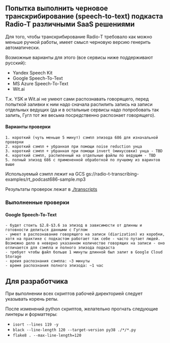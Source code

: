## Попытка выполнить черновое транскрибирование (speech-to-text) подкаста Radio-T различными SaaS решениями

Для того, чтобы транскрибирование Radio-T требовало как можно меньше ручной работы, имеет смысл черновую версию генерить автоматически.

Возможные варианты для этого (все сервисы ниже поддерживают русский):
 - Yandex Speech Kit
 - Google Speech-To-Text
 - MS Azure Speech-To-Text
 - Wit.ai

Т.к. YSK и Wit.ai не умеют сами распознавать говорящего, перед попыткой заливки к ним надо сначала распилить запись на записи отдельных ведущих 
(да и в остальные сервисы надо попробовать так залить, Гугл тот же весьма посредственно распознает говорящего).


#### Варианты проверки
    1. короткий (чуть меньше 5 минут) сэмпл эпизода 686 для изначальной проверки
    2. короткий сэмпл + убранная при помощи noise reduction унца
    3. короткий сэмпл + убранная при помощи invert (минусовки) унца - TBD
    4. короткий сэмпл, распиленный на отдельные файлы по ведущим - TBD
    5. полный эпизод 686 с примененной обработкой по лучшему из варинтов выше 


Используемый сэмпл лежит на GCS gs://radio-t-transcribing-examples/rt_podcast686-sample.mp3

Результаты проверок лежат в [./transcripts](https://github.com/q210/radio-t-transcriptions/tree/master/transcripts)

### Выполненные проверки

#### Google Speech-To-Text

    - будет стоить $2.8-$3.6 за эпизод в зависимости от длинны и готовности делиться данными с Гуглом
    - умеет в распознавание говорящего на записи (diarization) из коробки, хотя на практике с подкастом работает так себе - часто путает людей. Возможно дело в неверно указанном количестве говорящих на записи - оно отличается для сэмпла и полного эпизода подкаста
    - требует чтобы файл больше 1 минуты длинной был залит в Google Cloud Storage 
    - вреия распознания сэмпла: ~3 минуты
    - время распознания полного эпизода: ~1 час


## Для разработчика

При выполнении всех скриптов рабочей директорией следует указывать корень репы.

После изменений python скриптов, желательно прогнать следующие линтеры и форматтеры:
 - `isort --lines 119 -y`
 - `black --line-length 120 --target-version py38 ./*/*.py`
 - `flake8 . --max-line-length=120`
